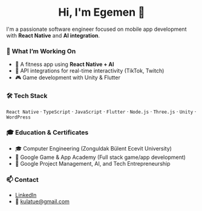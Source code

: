 <h1 align="center">Hi, I'm Egemen 👋</h1>

I'm a passionate software engineer focused on mobile app development with **React Native** and **AI integration**.

### 🚀 What I’m Working On
- 📱 A fitness app using **React Native + AI**
- 🔌 API integrations for real-time interactivity (TikTok, Twitch)
- 🎮 Game development with Unity & Flutter

### 🛠️ Tech Stack
`React Native` · `TypeScript` · `JavaScript` · `Flutter` · `Node.js` · `Three.js` · `Unity` · `WordPress`

### 🎓 Education & Certificates
- 🎓 Computer Engineering (Zonguldak Bülent Ecevit University)
- 📜 Google Game & App Academy (Full stack game/app development)
- 📜 Google Project Management, AI, and Tech Entrepreneurship

### 📫 Contact
- [LinkedIn](https://www.linkedin.com/in/egemen-kulatu-60a61420a/)
- 📧 kulatue@gmail.com
